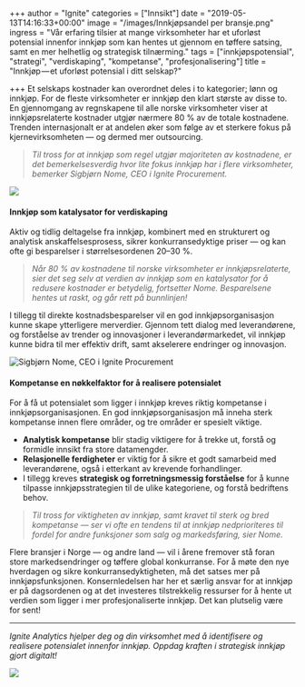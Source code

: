 +++
author = "Ignite"
categories = ["Innsikt"]
date = "2019-05-13T14:16:33+00:00"
image = "/images/Innkjøpsandel per bransje.png"
ingress = "Vår erfaring tilsier at mange virksomheter har et uforløst potensial innenfor innkjøp som kan hentes ut gjennom en tøffere satsing, samt en mer helhetlig og strategisk tilnærming."
tags = ["innkjøpspotensial", "strategi", "verdiskaping", "kompetanse", "profesjonalisering"]
title = "Innkjøp — et uforløst potensial i ditt selskap?"

+++
Et selskaps kostnader kan overordnet deles i to kategorier; lønn og innkjøp. For de fleste virksomheter er innkjøp den klart største av disse to. En gjennomgang av regnskapene til alle norske virksomheter viser at innkjøpsrelaterte kostnader utgjør nærmere 80 % av de totale kostnadene. Trenden internasjonalt er at andelen øker som følge av et sterkere fokus på kjernevirksomheten — og dermed mer outsourcing.

> _Til tross for at innkjøp som regel utgjør majoriteten av kostnadene, er det bemerkelsesverdig hvor lite fokus innkjøp har i flere virksomheter, bemerker Sigbjørn Nome, CEO i Ignite Procurement._

![](https://cdn-images-1.medium.com/max/1200/1*DtskpugXxUP71KDStYgelw.png)

#### Innkjøp som katalysator for verdiskaping

Aktiv og tidlig deltagelse fra innkjøp, kombinert med en strukturert og analytisk anskaffelsesprosess, sikrer konkurransedyktige priser — og kan ofte gi besparelser i størrelsesordenen 20–30 %.

> _Når 80 % av kostnadene til norske virksomheter er innkjøpsrelaterte, sier det seg selv at verdien av innkjøp som en katalysator for å redusere kostnader er betydelig, fortsetter Nome. Besparelsene hentes ut raskt, og går rett på bunnlinjen!_

I tillegg til direkte kostnadsbesparelser vil en god innkjøpsorganisasjon kunne skape ytterligere merverdier. Gjennom tett dialog med leverandørene, og forståelse av trender og innovasjoner i leverandørmarkedet, vil innkjøp kunne bidra til mer effektiv drift, samt akselerere endringer og innovasjon.

![Sigbjørn Nome, CEO i Ignite Procurement](https://cdn-images-1.medium.com/max/800/1*-5-4I6S_0aprP0kK4PNpPg.jpeg)

#### Kompetanse en nøkkelfaktor for å realisere potensialet

For å få ut potensialet som ligger i innkjøp kreves riktig kompetanse i innkjøpsorganisasjonen. En god innkjøpsorganisasjon må inneha sterk kompetanse innen flere områder, og tre områder er spesielt viktige.

* **Analytisk kompetanse** blir stadig viktigere for å trekke ut, forstå og formidle innsikt fra store datamengder.
* **Relasjonelle ferdigheter** er viktig for å sikre et godt samarbeid med leverandørene, også i etterkant av krevende forhandlinger.
* I tillegg kreves **strategisk og forretningsmessig forståelse** for å kunne tilpasse innkjøpsstrategien til de ulike kategoriene, og forstå bedriftens behov.

> _Til tross for viktigheten av innkjøp, samt kravet til sterk og bred kompetanse — ser vi ofte en tendens til at innkjøp nedprioriteres til fordel for andre funksjoner som salg og markedsføring, sier Nome._

Flere bransjer i Norge — og andre land — vil i årene fremover stå foran store markedsendringer og tøffere global konkurranse. For å møte den nye hverdagen og sikre konkurransedyktigheten, må det satses mer på innkjøpsfunksjonen. Konsernledelsen har her et særlig ansvar for at innkjøp er på dagsordenen og at det investeres tilstrekkelig ressurser for å hente ut verdien som ligger i mer profesjonaliserte innkjøp. Det kan plutselig være for sent!

***

_Ignite Analytics hjelper deg og din virksomhet med å identifisere og realisere potensialet innenfor innkjøp. Oppdag kraften i strategisk innkjøp gjort digitalt!_

[![](https://cdn-images-1.medium.com/max/800/1*wNfW3gtCL-EO9XYJOYYSnQ.png)](https://www.ignite.no/ignite-analytics/demo/)